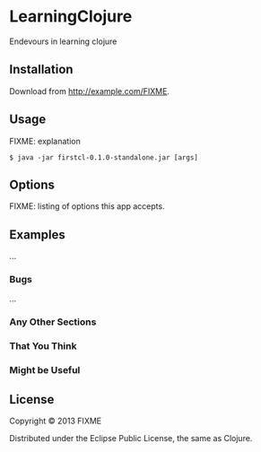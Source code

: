 # LearningClojure

Endevours in learning clojure

## Installation

Download from http://example.com/FIXME.

## Usage

FIXME: explanation

    $ java -jar firstcl-0.1.0-standalone.jar [args]

## Options

FIXME: listing of options this app accepts.

## Examples

...

### Bugs

...

### Any Other Sections
### That You Think
### Might be Useful

## License

Copyright © 2013 FIXME

Distributed under the Eclipse Public License, the same as Clojure.
